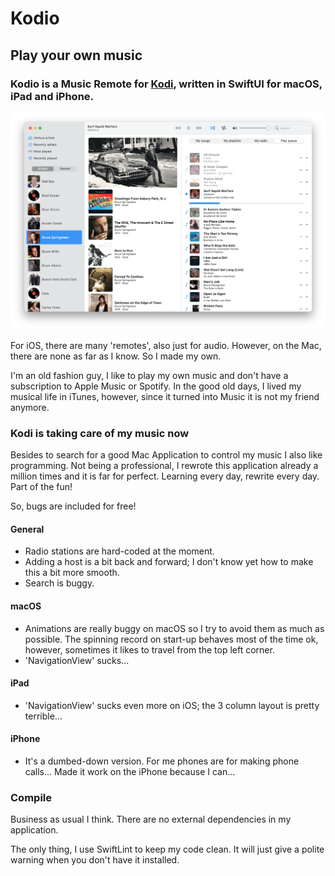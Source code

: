 #  Kodio

## Play your own music

### Kodio is a Music Remote for [Kodi](https://kodi.tv), written in SwiftUI for macOS, iPad and iPhone.

![Screenshot](screenshot.png "Screenshot")

For iOS, there are many 'remotes', also just for audio. However, on the Mac, there are none as far as I know. So I made my own.

I'm an old fashion guy, I like to play my own music and don't have a subscription to Apple Music or Spotify. In the good old days, I lived my musical life in iTunes, however, since it turned into Music it is not my friend anymore.

### Kodi is taking care of my music now

Besides to search for a good Mac Application to control my music I also like programming. Not being  a professional, I rewrote this application already a million times and it is far for perfect. Learning every day, rewrite every day. Part of the fun!

So, bugs are included for free!

#### General

- Radio stations are hard-coded at the moment.
- Adding a host is a bit back and forward; I don't know yet how to make this a bit more smooth.
- Search is buggy.

#### macOS

- Animations are really buggy on macOS so I try to avoid them as much as possible. The spinning record on start-up behaves most of the time ok, however, sometimes it likes to travel from the top left corner.
- 'NavigationView' sucks...

#### iPad

- 'NavigationView' sucks even more on iOS; the 3 column layout is pretty terrible...

#### iPhone

- It's a dumbed-down version. For me phones are for making phone calls... Made it work on the iPhone because I can...

### Compile

Business as usual I think. There are no external dependencies in my application.

The only thing, I use SwiftLint to keep my code clean. It will just give a polite warning when you don't have it installed.

